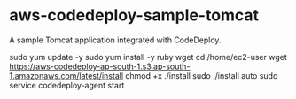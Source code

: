 # aws-codedeploy-sample-tomcat
A sample Tomcat application integrated with CodeDeploy. 


sudo yum update -y
sudo yum install -y ruby wget
cd /home/ec2-user
wget https://aws-codedeploy-ap-south-1.s3.ap-south-1.amazonaws.com/latest/install
chmod +x ./install
sudo ./install auto
sudo service codedeploy-agent start
